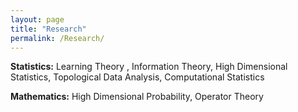 ```yaml
---
layout: page
title: "Research"
permalink: /Research/
---
```


**Statistics:** Learning Theory , Information Theory, High Dimensional Statistics,  Topological Data Analysis, Computational Statistics

**Mathematics:** High Dimensional Probability, Operator Theory
